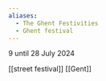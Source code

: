 ```yaml
---
aliases:
  - The Ghent Festivities
  - Ghent festival
---
```

9 until 28 July 2024

[[street festival]]
[[Gent]]
